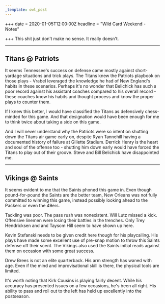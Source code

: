 ```yaml
---
_template: owl_post
---
```


+++
date = 2020-01-05T12:00:00Z
headline = "Wild Card Weekend - Notes"

+++
This shit just don't make no sense. It really doesn't.

***

## Titans @ Patriots

It seems Tennessee's success on defense came mostly against short-yardage situations and trick plays. The Titans knew the Patriots playbook on those plays - Vrabel leveraged the knowledge he had of New England's habits in these scenarios. Perhaps it's no wonder that Belichick has such a poor record against his assistant coaches compared to his overall record - these coaches know his habits and thought process and know the proper plays to counter them.

If I knew this better, I would have classified the Titans as defensively chess-minded for this game. And that designation would have been enough for me to think twice about taking a side on this game.

And I will never understand why the Patriots were so intent on shutting down the Titans air game early on, despite Ryan Tannehill having a documented history of failure at Gillette Stadium. Derrick Henry is the heart and soul of the offense too - shutting him down early would have forced the Titans to play out of their groove. Steve and Bill Belichick have disappointed me. 

***

## Vikings @ Saints

It seems evident to me that the Saints phoned this game in. Even though pound-for-pound the Saints are the better team, New Orleans was not fully committed to winning this game, instead possibly looking ahead to the Packers or even the 49ers.

Tackling was poor. The pass rush was nonexistent. Will Lutz missed a kick. Offensive linemen were losing their battles in the trenches. Only Trey Hendricksen and and Taysom Hill seem to have shown up here.

Kevin Stefanski needs to be given credit here though for his playcalling. His plays have made some excellent use of pre-snap motion to throw this Saints defense off their scent. The Vikings also used the Saints initial reads against them on occasion with some great success.

Drew Brees is not an elite quarterback. His arm strength has waned with age. Even if the mind and improvisational skill is there, the physical tools are limited.

It's worth noting that Kirk Cousins is playing fairly decent. While his accuracy has presented issues on a few occasions, he's been all right. His ability to pass and roll out to the left has held up excellently into the postseason.
